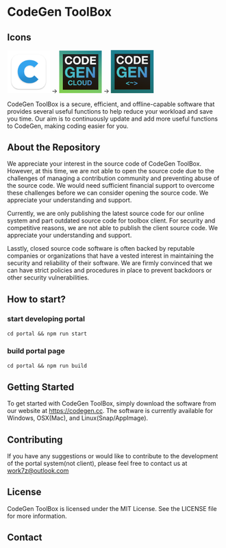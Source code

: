 # CodeGen ToolBox

## **Icons**

<img src="https://github.com/work7z/CodeGen/blob/master/client_CSC/server/images/b10.png?raw=true" alt="drawing" width="100"/>
->
<img src="https://github.com/work7z/CodeGen/blob/master/portal/public/static/icon-portal.png?raw=true" alt="drawing" width="100"/>
->
<img src="https://github.com/work7z/CodeGen/blob/master/portal/public/static/icon.png?raw=true" alt="drawing" width="100"/>

CodeGen ToolBox is a secure, efficient, and offline-capable software that provides several useful functions to help reduce your workload and save you time. Our aim is to continuously update and add more useful functions to CodeGen, making coding easier for you.

## About the Repository

We appreciate your interest in the source code of CodeGen ToolBox. However, at this time, we are not able to open the source code due to the challenges of managing a contribution community and preventing abuse of the source code. We would need sufficient financial support to overcome these challenges before we can consider opening the source code. We appreciate your understanding and support.

Currently, we are only publishing the latest source code for our online system and part outdated source code for toolbox client. For security and competitive reasons, we are not able to publish the client source code. We appreciate your understanding and support.

Lasstly, closed source code software is often backed by reputable companies or organizations that have a vested interest in maintaining the security and reliability of their software. We are firmly convinced that we can have strict policies and procedures in place to prevent backdoors or other security vulnerabilities.

## How to start?

### start developing portal

```shell
cd portal && npm run start
```

### build portal page

```shell
cd portal && npm run build
```

## Getting Started

To get started with CodeGen ToolBox, simply download the software from our website at https://codegen.cc. The software is currently available for Windows, OSX(Mac), and Linux(Snap/AppImage).

## Contributing

If you have any suggestions or would like to contribute to the development of the portal system(not client), please feel free to contact us at work7z@outlook.com

## License

CodeGen ToolBox is licensed under the MIT License. See the LICENSE file for more information.

## Contact
